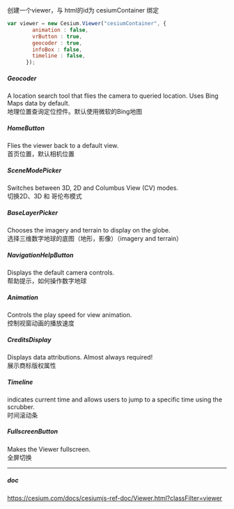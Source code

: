 创建一个viewer，与 html的id为 cesiumContainer 绑定

``` javascript
var viewer = new Cesium.Viewer("cesiumContainer", {
        animation : false,
        vrButton : true,
        geocoder : true,
        infoBox : false, 
        timeline : false,
      });     
```  
     


##### Geocoder
A location search tool that flies the camera to queried location. Uses Bing Maps data by default.      
地理位置查询定位控件。默认使用微软的Bing地图

##### HomeButton
Flies the viewer back to a default view.      
首页位置，默认相机位置    
##### SceneModePicker 
Switches between 3D, 2D and Columbus View (CV) modes.    
切换2D、3D 和 哥伦布模式   
##### BaseLayerPicker 
Chooses the imagery and terrain to display on the globe.   
选择三维数字地球的底图（地形，影像）（imagery and terrain）   
##### NavigationHelpButton 
Displays the default camera controls.    
帮助提示，如何操作数字地球     
##### Animation 
Controls the play speed for view animation.   
控制视窗动画的播放速度      
##### CreditsDisplay 
Displays data attributions. Almost always required!     
展示商标版权属性    
##### Timeline
indicates current time and allows users to jump to a specific time using the scrubber.   
时间滚动条
##### FullscreenButton 
Makes the Viewer fullscreen.      
全屏切换

___
##### doc
https://cesium.com/docs/cesiumjs-ref-doc/Viewer.html?classFilter=viewer
